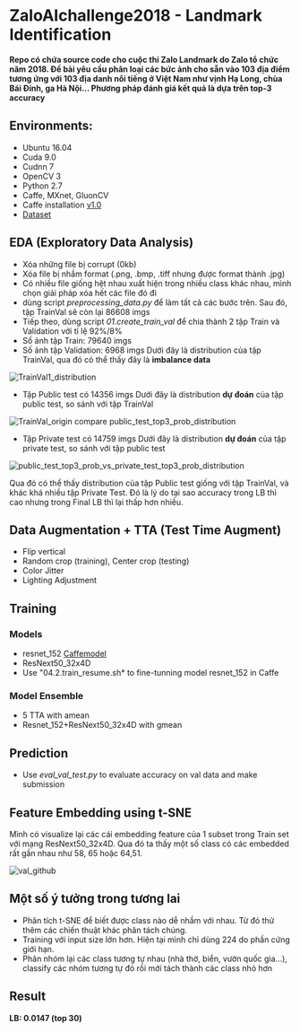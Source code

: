 # ZaloAIchallenge2018 - Landmark Identification
**Repo có chứa source code cho cuộc thi Zalo Landmark do Zalo tổ chức năm 2018.
Đề bài yêu cầu phân loại các bức ảnh cho sẵn vào 103 địa điểm tương ứng với 103 địa danh nổi tiếng ở Việt Nam như vịnh Hạ Long, chùa Bái Đính, ga Hà Nội... Phương pháp đánh giá kết quả là dựa trên top-3 accuracy**

## Environments:
+ Ubuntu 16.04
+ Cuda 9.0
+ Cudnn 7
+ OpenCV 3
+ Python 2.7
+ Caffe, MXnet, GluonCV
+ Caffe installation [v1.0](https://github.com/BVLC/caffe/releases/tag/1.0)
+ [Dataset](https://challenge.zalo.ai/portal/landmark/data) 

## EDA (Exploratory Data Analysis)
+ Xóa những file bị corrupt (0kb)
+ Xóa file bị nhầm format (.png, .bmp, .tiff nhưng được format thành .jpg)
+ Có nhiều file giống hệt nhau xuất hiện trong nhiều class khác nhau, mình chọn giải pháp xóa hết các file đó đi  
+ dùng script *preprocessing_data.py* để làm tất cả các bước trên. Sau đó, tập TrainVal sẽ còn lại 86608 imgs
+ Tiếp theo, dùng script *01.create_train_val* để chia thành 2 tập Train và Validation với tỉ lệ 92%/8%
+ Số ảnh tập Train: 79640 imgs
+ Số ảnh tập Validation: 6968 imgs
Dưới đây là distribution của tập TrainVal, qua đó có thể thấy đây là **imbalance data**

![TrainVal1_distribution](https://user-images.githubusercontent.com/17918935/58390109-be05b300-8059-11e9-8edf-15f82e6ca6b2.jpg)

+ Tập Public test có 14356 imgs
Dưới đây là distribution **dự đoán** của tập public test, so sánh với tập TrainVal

![TrainVal_origin compare public_test_top3_prob_distribution](https://user-images.githubusercontent.com/17918935/58390395-5486a400-805b-11e9-9e4c-ec70030f0402.jpg)

+ Tập Private test có 14759 imgs
Dưới đây là distribution **dự đoán** của tập private test, so sánh với tập public test

![public_test_top3_prob_vs_private_test_top3_prob_distribution](https://user-images.githubusercontent.com/17918935/58390472-a16a7a80-805b-11e9-94e7-424d11915d14.jpg)

Qua đó có thể thấy distribution của tập Public test giống với tập TrainVal, và khác khá nhiều tập Private Test. Đó là lý do tại sao accuracy trong LB thì cao nhưng trong Final LB thì lại thấp hơn nhiều.

## Data Augmentation + TTA (Test Time Augment)
+ Flip vertical
+ Random crop (training), Center crop (testing)
+ Color Jitter
+ Lighting Adjustment

## Training
### Models
+ resnet_152 [Caffemodel](https://drive.google.com/drive/u/0/folders/1PYXLmVz0jFPRdQwtm62pkZoUgm5T6Hzq)
+ ResNext50_32x4D
+ Use "04.2.train_resume.sh* to  fine-tunning model resnet_152 in Caffe

### Model Ensemble
+ 5 TTA with amean
+ Resnet_152+ResNext50_32x4D with gmean

## Prediction
+ Use *eval_val_test.py* to evaluate accuracy on val data and make submission

## Feature Embedding using t-SNE

Mình có visualize lại các cái embedding feature của 1 subset trong Train set với mạng ResNext50_32x4D. Qua đó ta thấy một số class có các embedded rất gần nhau như 58, 65 hoặc 64,51.

![val_github](https://user-images.githubusercontent.com/17918935/58447786-c7f9e580-812f-11e9-9ded-dbaef280b492.gif)

## Một số ý tưởng trong tương lai
+ Phân tích t-SNE để biết được class nào dễ nhầm với nhau. Từ đó thử thêm các chiến thuật khác phân tách chúng.
+ Training với input size lớn hơn. Hiện tại mình chỉ dùng 224 do phần cứng giới hạn.
+ Phân nhóm lại các class tương tự nhau (nhà thờ, biển, vườn quốc gia...), classify các nhóm tương tự đó rồi mới tách thành các class nhỏ hơn

## Result
**LB: 0.0147 (top 30)**
